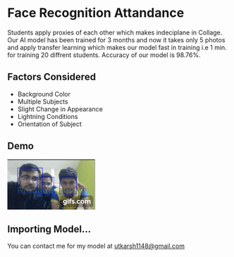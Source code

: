 # Face Recognition Attandance

Students apply proxies of each other which makes indeciplane in Collage. Our AI model has been trained for 3 months and now it takes only 5 photos and apply transfer learning which makes our model fast in training i.e 1 min. for training 20 diffrent students. Accuracy of our model is 98.76%.

## Factors Considered

- Background Color
- Multiple Subjects
- Slight Change in Appearance
- Lightning Conditions
- Orientation of Subject

## Demo

![Arm](gif3.gif)

## Importing Model...

You can contact me for my model at utkarsh1148@gmail.com

